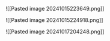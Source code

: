 ![[Pasted image 20241015223649.png]]

![[Pasted image 20241015224918.png]]

![[Pasted image 20241017204248.png]]

